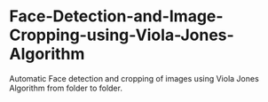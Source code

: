 # Face-Detection-and-Image-Cropping-using-Viola-Jones-Algorithm
Automatic Face detection and cropping of images using Viola Jones Algorithm from folder to folder.
